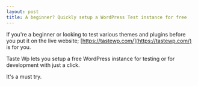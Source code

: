 ```yaml
---
layout: post
title: A beginner? Quickly setup a WordPress Test instance for free
---
```


If you're a beginner or looking to test various themes and plugins before you put it on the live website; [https://tastewp.com/](https://tastewp.com/) is for you.

Taste Wp lets you setup a free WordPress instance for testing or for development with just a click.

It's a must try.